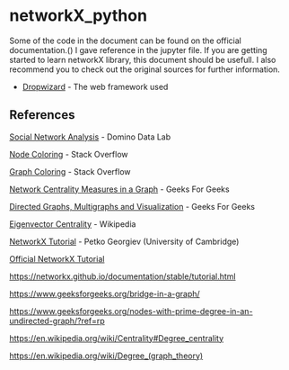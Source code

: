 # networkX_python
Some of the code in the document can be found on the official documentation.()
I gave reference in the jupyter file. 
If you are getting started to learn networkX library, this document should be usefull. I also recommend you to check out the original sources for further information.

* [Dropwizard](http://www.dropwizard.io/1.0.2/docs/) - The web framework used


## References

[Social Network Analysis](https://blog.dominodatalab.com/social-network-analysis-with-networkx/) - Domino Data Lab

[Node Coloring](https://stackoverflow.com/questions/27030473/how-to-set-colors-for-nodes-in-networkx) - Stack Overflow

[Graph Coloring](https://stackoverflow.com/questions/25639169/networkx-change-color-width-according-to-edge-attributes-inconsistent-result) - Stack Overflow

[Network Centrality Measures in a Graph](https://www.geeksforgeeks.org/network-centrality-measures-in-a-graph-using-networkx-python/?ref=rp) - Geeks For Geeks

[Directed Graphs, Multigraphs and Visualization](https://www.geeksforgeeks.org/directed-graphs-multigraphs-and-visualization-in-networkx/) - Geeks For Geeks

[Eigenvector Centrality](https://en.wikipedia.org/wiki/Eigenvector_centrality) - Wikipedia


[NetworkX Tutorial](https://www.cl.cam.ac.uk/teaching/1314/L109/tutorial.pdf) - Petko Georgiev (University of Cambridge)


[Official NetworkX Tutorial](https://networkx.github.io/documentation/latest/_downloads/networkx_reference.pdf)





https://networkx.github.io/documentation/stable/tutorial.html

https://www.geeksforgeeks.org/bridge-in-a-graph/

https://www.geeksforgeeks.org/nodes-with-prime-degree-in-an-undirected-graph/?ref=rp

https://en.wikipedia.org/wiki/Centrality#Degree_centrality

https://en.wikipedia.org/wiki/Degree_(graph_theory)
